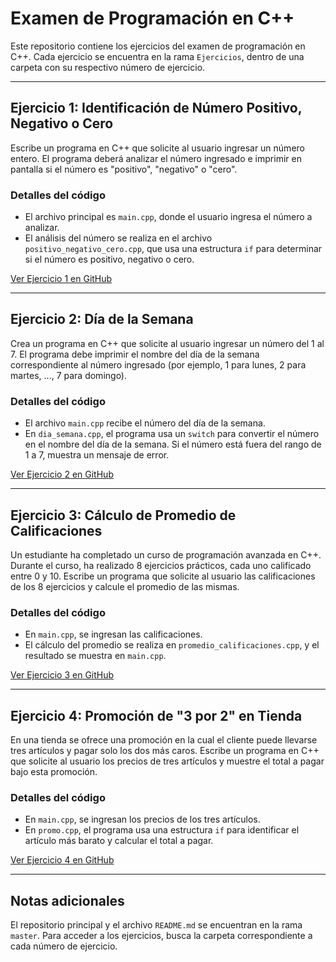 # Examen de Programación en C++

Este repositorio contiene los ejercicios del examen de programación en C++. Cada ejercicio se encuentra en la rama `Ejercicios`, dentro de una carpeta con su respectivo número de ejercicio.

---

## Ejercicio 1: Identificación de Número Positivo, Negativo o Cero

Escribe un programa en C++ que solicite al usuario ingresar un número entero. El programa deberá analizar el número ingresado e imprimir en pantalla si el número es "positivo", "negativo" o "cero".

### Detalles del código
- El archivo principal es `main.cpp`, donde el usuario ingresa el número a analizar.
- El análisis del número se realiza en el archivo `positivo_negativo_cero.cpp`, que usa una estructura `if` para determinar si el número es positivo, negativo o cero.

[Ver Ejercicio 1 en GitHub](https://github.com/jbalbsan/EXAMEN_1/tree/master/Ej1)

---

## Ejercicio 2: Día de la Semana

Crea un programa en C++ que solicite al usuario ingresar un número del 1 al 7. El programa debe imprimir el nombre del día de la semana correspondiente al número ingresado (por ejemplo, 1 para lunes, 2 para martes, ..., 7 para domingo).

### Detalles del código
- El archivo `main.cpp` recibe el número del día de la semana.
- En `dia_semana.cpp`, el programa usa un `switch` para convertir el número en el nombre del día de la semana. Si el número está fuera del rango de 1 a 7, muestra un mensaje de error.

[Ver Ejercicio 2 en GitHub](https://github.com/jbalbsan/EXAMEN_1/tree/master/Ej2)

---

## Ejercicio 3: Cálculo de Promedio de Calificaciones

Un estudiante ha completado un curso de programación avanzada en C++. Durante el curso, ha realizado 8 ejercicios prácticos, cada uno calificado entre 0 y 10. Escribe un programa que solicite al usuario las calificaciones de los 8 ejercicios y calcule el promedio de las mismas.

### Detalles del código
- En `main.cpp`, se ingresan las calificaciones.
- El cálculo del promedio se realiza en `promedio_calificaciones.cpp`, y el resultado se muestra en `main.cpp`.

[Ver Ejercicio 3 en GitHub](https://github.com/jbalbsan/EXAMEN_1/tree/master/Ej3)

---

## Ejercicio 4: Promoción de "3 por 2" en Tienda

En una tienda se ofrece una promoción en la cual el cliente puede llevarse tres artículos y pagar solo los dos más caros. Escribe un programa en C++ que solicite al usuario los precios de tres artículos y muestre el total a pagar bajo esta promoción.

### Detalles del código
- En `main.cpp`, se ingresan los precios de los tres artículos.
- En `promo.cpp`, el programa usa una estructura `if` para identificar el artículo más barato y calcular el total a pagar.

[Ver Ejercicio 4 en GitHub](https://github.com/jbalbsan/EXAMEN_1/tree/master/Ej4)

---

## Notas adicionales
El repositorio principal y el archivo `README.md` se encuentran en la rama `master`. Para acceder a los ejercicios, busca la carpeta correspondiente a cada número de ejercicio.
